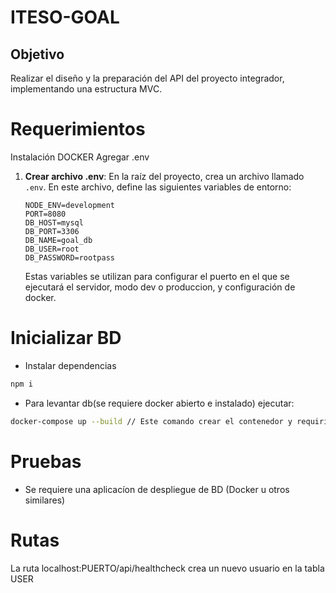 # ITESO-GOAL

## Objetivo

Realizar el diseño y la preparación del API del proyecto integrador, implementando una estructura MVC.

# Requerimientos

Instalación DOCKER
Agregar .env

1. **Crear archivo .env**: En la raíz del proyecto, crea un archivo llamado `.env`. En este archivo, define las siguientes variables de entorno:

   ```plaintext
   NODE_ENV=development
   PORT=8080
   DB_HOST=mysql
   DB_PORT=3306
   DB_NAME=goal_db
   DB_USER=root
   DB_PASSWORD=rootpass
   ```

   Estas variables se utilizan para configurar el puerto en el que se ejecutará el servidor, modo dev o produccion, y configuración de docker.

# Inicializar BD

- Instalar dependencias
```bash
npm i
```

- Para levantar db(se requiere docker abierto e instalado) ejecutar:
```bash
docker-compose up --build // Este comando crear el contenedor y requirimeintos para iniciar la BD
```

# Pruebas

- Se requiere una aplicacíon de despliegue de BD (Docker u otros similares)

# Rutas

La ruta localhost:PUERTO/api/healthcheck crea un nuevo usuario en la tabla USER
